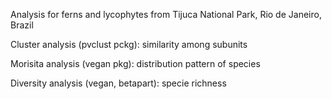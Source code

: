 Analysis for ferns and lycophytes from Tijuca National Park, Rio de Janeiro, Brazil

Cluster analysis (pvclust pckg): similarity among subunits

Morisita analysis (vegan pkg): distribution pattern of species

Diversity analysis (vegan, betapart): specie richness

